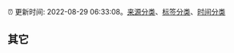 :alarm_clock: 更新时间: 2022-08-29 06:33:08。[来源分类](../README.md)、[标签分类](../TAGS.md)、[时间分类](../TIMELINE.md)

## 其它



